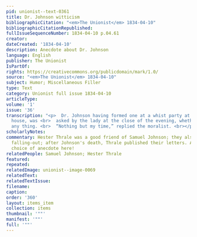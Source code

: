 ```yaml
---
pid: unionist--text-0361
title: Dr. Johnson witticism
bibliographicCitation: "<em>The Unionist</em> 1834-04-10"
bibliographicCitationRepublished: 
fullIssueSequenceNumber: 1834-04-10 p.04.61
creator: 
dateCreated: '1834-04-10'
description: Anecdote about Dr. Johnson
language: English
publisher: The Unionist
IsPartOf: 
rights: https://creativecommons.org/publicdomain/mark/1.0/
source: "<em>The Unionist</em> 1834-04-10"
subject: Humor; Miscellaneous Filler
type: Text
category: Unionist full issue 1834-04-10
articleType: 
volume: '1'
issue: '36'
transcription: "<p>  Dr. Johnson having formed one at a whist party at Mrs. Thrale’s
  house, was <br>  asked by the lady at the close of the evening, whether he had lost
  any thing. <br>  “Nothing but my time,” replied the moralist. <br></p><p></p>"
scholarlyNotes: 
commentary: Hester Thrale was a good friend of Samuel Johnson; they also had a famous
  falling-out; after Johnson's death, Thrale published their letters. An interesting
  choice of anecdote here!
relatedPeople: Samuel Johnson; Hester Thrale
featured: 
repeated: 
relatedImage: unionist--image-0069
relatedText: 
relatedTextIssue: 
filename: 
caption: 
order: '360'
layout: items_item
collection: items
thumbnail: '""'
manifest: '""'
full: '""'
---
```

